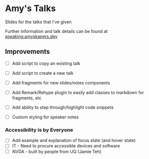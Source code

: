 # Amy's Talks

Slides for the talks that I've given

Further information and talk details can be found at [speaking.amyskapers.dev](https://speaking.amyskapers.dev)

## Improvements

- [ ] Add script to copy an existing talk
- [ ] Add script to create a new talk
- [ ] Add fragments for new slides/notes components
- [ ] Add Remark/Rehype plugin to easily add classes to markdown for fragments, etc
- [ ] Add ability to step through/highlight code snippets
- [ ] Custom styling for speaker notes


### Accessibility is by Everyone
- [ ] Add example and explanation of focus state (and hover state)
- [ ] IT - Need to procure accessible devices and software
- [ ] NVDA - built by people from UQ (Jamie Teh)